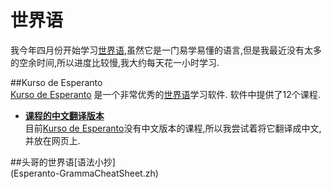 ﻿世界语  
=============  

我今年四月份开始学习[世界语],虽然它是一门易学易懂的语言,但是我最近没有太多的空余时间,所以进度比较慢,我大约每天花一小时学习.  

##Kurso de Esperanto  
[Kurso de Esperanto] 是一个非常优秀的[世界语]学习软件. 软件中提供了12个课程.  
   
*  __[课程的中文翻译版本](Esperanto-Chinese.zh)__  
目前[Kurso de Esperanto]没有中文版本的课程,所以我尝试着将它翻译成中文,并放在网页上.  


##头哥的世界语[语法小抄]  
(Esperanto-GrammaCheatSheet.zh)  

[Kurso de Esperanto]:http://www.kurso.com.br/  
[世界语]:http://en.wikipedia.org/wiki/Esperanto